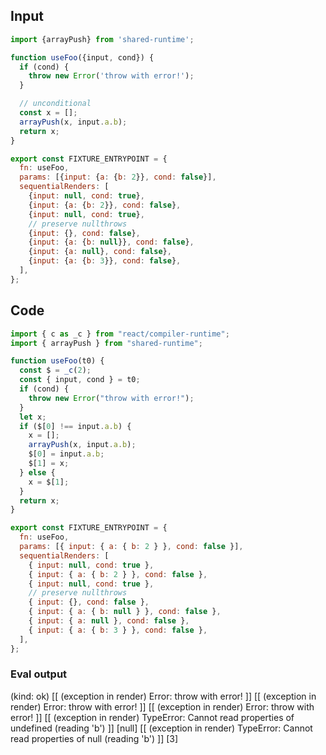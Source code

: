 
## Input

```javascript
import {arrayPush} from 'shared-runtime';

function useFoo({input, cond}) {
  if (cond) {
    throw new Error('throw with error!');
  }

  // unconditional
  const x = [];
  arrayPush(x, input.a.b);
  return x;
}

export const FIXTURE_ENTRYPOINT = {
  fn: useFoo,
  params: [{input: {a: {b: 2}}, cond: false}],
  sequentialRenders: [
    {input: null, cond: true},
    {input: {a: {b: 2}}, cond: false},
    {input: null, cond: true},
    // preserve nullthrows
    {input: {}, cond: false},
    {input: {a: {b: null}}, cond: false},
    {input: {a: null}, cond: false},
    {input: {a: {b: 3}}, cond: false},
  ],
};

```

## Code

```javascript
import { c as _c } from "react/compiler-runtime";
import { arrayPush } from "shared-runtime";

function useFoo(t0) {
  const $ = _c(2);
  const { input, cond } = t0;
  if (cond) {
    throw new Error("throw with error!");
  }
  let x;
  if ($[0] !== input.a.b) {
    x = [];
    arrayPush(x, input.a.b);
    $[0] = input.a.b;
    $[1] = x;
  } else {
    x = $[1];
  }
  return x;
}

export const FIXTURE_ENTRYPOINT = {
  fn: useFoo,
  params: [{ input: { a: { b: 2 } }, cond: false }],
  sequentialRenders: [
    { input: null, cond: true },
    { input: { a: { b: 2 } }, cond: false },
    { input: null, cond: true },
    // preserve nullthrows
    { input: {}, cond: false },
    { input: { a: { b: null } }, cond: false },
    { input: { a: null }, cond: false },
    { input: { a: { b: 3 } }, cond: false },
  ],
};

```
      
### Eval output
(kind: ok) [[ (exception in render) Error: throw with error! ]]
[[ (exception in render) Error: throw with error! ]]
[[ (exception in render) Error: throw with error! ]]
[[ (exception in render) TypeError: Cannot read properties of undefined (reading 'b') ]]
[null]
[[ (exception in render) TypeError: Cannot read properties of null (reading 'b') ]]
[3]